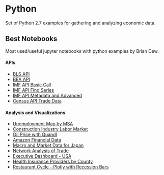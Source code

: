 # Python
Set of Python 2.7 examples for gathering and analyzing economic data. 

## Best Notebooks
Most used/useful jupyter notebooks with python examples by Brian Dew.

#### APIs
* [BLS API](https://github.com/bdecon/Python/blob/master/API/BLS_v2.ipynb)
* [BEA API](https://github.com/bdecon/Python/blob/master/API/BEA_API.ipynb)
* [IMF API Basic Call](https://github.com/bdecon/Python/blob/master/IMF_API/IMF_API_Simple_Example_UK_Import_Prices.ipynb)
* [IMF API Find Series](https://github.com/bdecon/Python/blob/master/IMF_API/IMF_API_Series_Info.ipynb)
* [IMF API Metadata and Advanced](https://github.com/bdecon/Python/blob/master/IMF_API/IMF_API_Metadata_Advanced.ipynb)
* [Census API Trade Data](https://github.com/bdecon/Python/blob/master/API/Census.ipynb)

#### Analysis and Visualizations
* [Unemployment Map by MSA](https://github.com/bdecon/Python/blob/master/Unemp_Map/Plotly_MSA_Map.ipynb)
* [Construction Industry Labor Market](https://github.com/bdecon/Python/blob/master/Shortages/Construction_Labor_Market.ipynb)
* [Oil Price with Quandl](https://github.com/bdecon/Python/blob/master/Oil_Price/oil_price.ipynb)
* [Amazon Financial Data](https://github.com/bdecon/Python/blob/master/FANGS/Amazon_PE_ratio.ipynb)
* [Macro and Market Data for Japan](https://github.com/bdecon/Python/blob/master/Japan/Japan_Data.ipynb)
* [Network Analysis of Trade](https://github.com/bdecon/Python/blob/master/NetworkAnalysis/Website_example.ipynb)
* [Executive Dashboard - USA](https://github.com/bdecon/Python/blob/master/Macro_Dash/ExecDash.ipynb)
* [Health Insurance Providers by County](https://github.com/bdecon/Python/blob/master/HC_County/health_insurance_providers_by_state.ipynb)
* [Restaurant Cycle - Plotly with Recession Bars](https://github.com/bdecon/Python/blob/master/Plotly/Restaurants.ipynb)